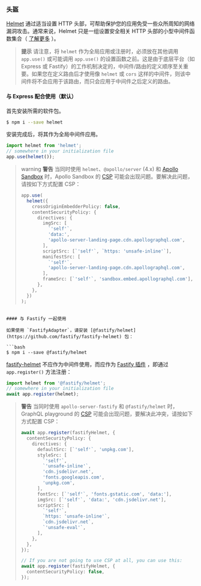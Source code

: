 ### 头盔

[Helmet](https://github.com/helmetjs/helmet) 通过适当设置 HTTP 头部，可帮助保护您的应用免受一些众所周知的网络漏洞攻击。通常来说，Helmet 只是一组设置安全相关 HTTP 头部的小型中间件函数集合（ [了解更多](https://github.com/helmetjs/helmet#how-it-works) ）。

> **提示** 请注意，将 `helmet` 作为全局应用或注册时，必须放在其他调用 `app.use()` 或可能调用 `app.use()` 的设置函数之前。这是由于底层平台（如 Express 或 Fastify）的工作机制决定的，中间件/路由的定义顺序至关重要。如果您在定义路由后才使用像 `helmet` 或 `cors` 这样的中间件，则该中间件将不会应用于该路由，而只会应用于中间件之后定义的路由。

#### 与 Express 配合使用（默认）

首先安装所需的软件包。

```bash
$ npm i --save helmet
```

安装完成后，将其作为全局中间件应用。

```typescript
import helmet from 'helmet';
// somewhere in your initialization file
app.use(helmet());
```

> warning **警告** 当同时使用 `helmet`、`@apollo/server` (4.x) 和 [Apollo Sandbox](../graphql/quick-start#apollo-sandbox) 时，Apollo Sandbox 的 [CSP](https://developer.mozilla.org/en-US/docs/Web/HTTP/CSP) 可能会出现问题。要解决此问题，请按如下方式配置 CSP：
>
> ```typescript
> app.use(
>   helmet({
>     crossOriginEmbedderPolicy: false,
>     contentSecurityPolicy: {
>       directives: {
>         imgSrc: [
>           `'self'`,
>           'data:',
>           'apollo-server-landing-page.cdn.apollographql.com',
>         ],
>         scriptSrc: [`'self'`, `https: 'unsafe-inline'`],
>         manifestSrc: [
>           `'self'`,
>           'apollo-server-landing-page.cdn.apollographql.com',
>         ],
>         frameSrc: [`'self'`, 'sandbox.embed.apollographql.com'],
>       },
>     },
>   })
> );
> ```
```

#### 与 Fastify 一起使用

如果使用 `FastifyAdapter`，请安装 [@fastify/helmet](https://github.com/fastify/fastify-helmet) 包：

```bash
$ npm i --save @fastify/helmet
```

[fastify-helmet](https://github.com/fastify/fastify-helmet) 不应作为中间件使用，而应作为 [Fastify 插件](https://www.fastify.io/docs/latest/Reference/Plugins/) ，即通过 `app.register()` 方法注册：

```typescript
import helmet from '@fastify/helmet';
// somewhere in your initialization file
await app.register(helmet);
```

> **警告** 当同时使用 `apollo-server-fastify` 和 `@fastify/helmet` 时，GraphQL playground 的 [CSP](https://developer.mozilla.org/en-US/docs/Web/HTTP/CSP) 可能会出现问题，要解决此冲突，请按如下方式配置 CSP：
>
> ```typescript
> await app.register(fastifyHelmet, {
>   contentSecurityPolicy: {
>     directives: {
>       defaultSrc: [`'self'`, 'unpkg.com'],
>       styleSrc: [
>         `'self'`,
>         `'unsafe-inline'`,
>         'cdn.jsdelivr.net',
>         'fonts.googleapis.com',
>         'unpkg.com',
>       ],
>       fontSrc: [`'self'`, 'fonts.gstatic.com', 'data:'],
>       imgSrc: [`'self'`, 'data:', 'cdn.jsdelivr.net'],
>       scriptSrc: [
>         `'self'`,
>         `https: 'unsafe-inline'`,
>         `cdn.jsdelivr.net`,
>         `'unsafe-eval'`,
>       ],
>     },
>   },
> });
>
> // If you are not going to use CSP at all, you can use this:
> await app.register(fastifyHelmet, {
>   contentSecurityPolicy: false,
> });
> ```
```
